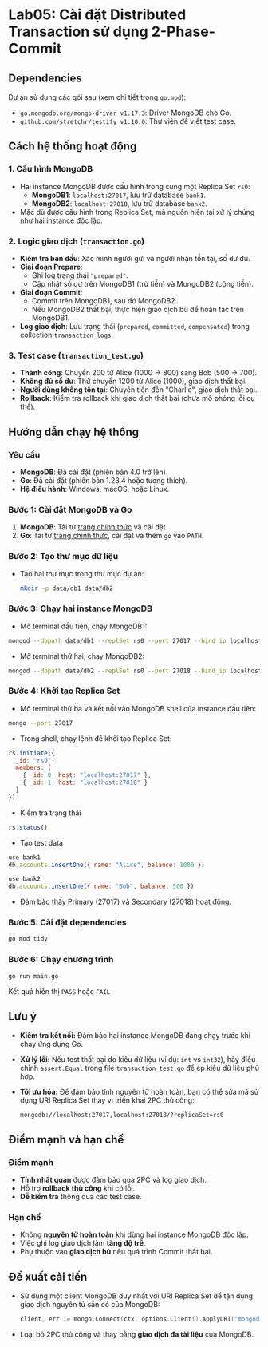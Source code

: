 # Lab05: Cài đặt Distributed Transaction sử dụng 2-Phase-Commit
## Dependencies

Dự án sử dụng các gói sau (xem chi tiết trong `go.mod`):
- `go.mongodb.org/mongo-driver v1.17.3`: Driver MongoDB cho Go.
- `github.com/stretchr/testify v1.10.0`: Thư viện để viết test case.

## Cách hệ thống hoạt động

### 1. Cấu hình MongoDB
- Hai instance MongoDB được cấu hình trong cùng một Replica Set `rs0`:
  - **MongoDB1**: `localhost:27017`, lưu trữ database `bank1`.
  - **MongoDB2**: `localhost:27018`, lưu trữ database `bank2`.
- Mặc dù được cấu hình trong Replica Set, mã nguồn hiện tại xử lý chúng như hai instance độc lập.

### 2. Logic giao dịch (`transaction.go`)
- **Kiểm tra ban đầu**: Xác minh người gửi và người nhận tồn tại, số dư đủ.
- **Giai đoạn Prepare**:
  - Ghi log trạng thái `"prepared"`.
  - Cập nhật số dư trên MongoDB1 (trừ tiền) và MongoDB2 (cộng tiền).
- **Giai đoạn Commit**:
  - Commit trên MongoDB1, sau đó MongoDB2.
  - Nếu MongoDB2 thất bại, thực hiện giao dịch bù để hoàn tác trên MongoDB1.
- **Log giao dịch**: Lưu trạng thái (`prepared`, `committed`, `compensated`) trong collection `transaction_logs`.

### 3. Test case (`transaction_test.go`)
- **Thành công**: Chuyển 200 từ Alice (1000 → 800) sang Bob (500 → 700).
- **Không đủ số dư**: Thử chuyển 1200 từ Alice (1000), giao dịch thất bại.
- **Người dùng không tồn tại**: Chuyển tiền đến "Charlie", giao dịch thất bại.
- **Rollback**: Kiểm tra rollback khi giao dịch thất bại (chưa mô phỏng lỗi cụ thể).

## Hướng dẫn chạy hệ thống

### Yêu cầu
- **MongoDB**: Đã cài đặt (phiên bản 4.0 trở lên).
- **Go**: Đã cài đặt (phiên bản 1.23.4 hoặc tương thích).
- **Hệ điều hành**: Windows, macOS, hoặc Linux.

### Bước 1: Cài đặt MongoDB và Go
1. **MongoDB**: Tải từ [trang chính thức](https://www.mongodb.com/try/download/community) và cài đặt.
2. **Go**: Tải từ [trang chính thức](https://golang.org/dl/), cài đặt và thêm `go` vào `PATH`.

### Bước 2: Tạo thư mục dữ liệu
- Tạo hai thư mục trong thư mục dự án:
  ```sh
  mkdir -p data/db1 data/db2

### Bước 3: Chạy hai instance MongoDB
- Mở terminal đầu tiên, chạy MongoDB1:
```sh 
mongod --dbpath data/db1 --replSet rs0 --port 27017 --bind_ip localhost 
```
- Mở terminal thứ hai, chạy MongoDB2:
```sh
mongod --dbpath data/db2 --replSet rs0 --port 27018 --bind_ip localhost
```
### Bước 4: Khởi tạo Replica Set
- Mở terminal thứ ba và kết nối vào MongoDB shell của instance đầu tiên:
```sh 
mongo --port 27017
```
- Trong shell, chạy lệnh để khởi tạo Replica Set:
```javascript
rs.initiate({
  _id: "rs0",
  members: [
    { _id: 0, host: "localhost:27017" },
    { _id: 1, host: "localhost:27018" }
  ]
})
```
- Kiểm tra trạng thái
```javascript
rs.status()
```
- Tạo test data
```javascript
use bank1
db.accounts.insertOne({ name: "Alice", balance: 1000 })

use bank2
db.accounts.insertOne({ name: "Bob", balance: 500 })
```
- Đảm bảo thấy Primary (27017) và Secondary (27018) hoạt động.
### Bước 5: Cài đặt dependencies
```sh
go mod tidy
```
### Bước 6: Chạy chương trình
```sh
go run main.go
```
Kết quả hiển thị `PASS` hoặc `FAIL`

## Lưu ý

- **Kiểm tra kết nối:**  Đảm bảo hai instance MongoDB đang chạy trước khi chạy ứng dụng Go.

- **Xử lý lỗi:**  Nếu test thất bại do kiểu dữ liệu (ví dụ: `int` vs `int32`), hãy điều chỉnh `assert.Equal` trong file `transaction_test.go` để ép kiểu dữ liệu phù hợp.

- **Tối ưu hóa:**  Để đảm bảo tính nguyên tử hoàn toàn, bạn có thể sửa mã sử dụng URI Replica Set thay vì triển khai 2PC thủ công:

  ```mongodb
  mongodb://localhost:27017,localhost:27018/?replicaSet=rs0

## Điểm mạnh và hạn chế

### Điểm mạnh

- **Tính nhất quán** được đảm bảo qua 2PC và log giao dịch.
- Hỗ trợ **rollback thủ công** khi có lỗi.
- **Dễ kiểm tra** thông qua các test case.

### Hạn chế

- Không **nguyên tử hoàn toàn** khi dùng hai instance MongoDB độc lập.
- Việc ghi log giao dịch làm **tăng độ trễ**.
- Phụ thuộc vào **giao dịch bù** nếu quá trình Commit thất bại.

## Đề xuất cải tiến

- Sử dụng một client MongoDB duy nhất với URI Replica Set để tận dụng giao dịch nguyên tử sẵn có của MongoDB:
  ```go
  client, err := mongo.Connect(ctx, options.Client().ApplyURI("mongodb://localhost:27017,localhost:27018/?replicaSet=rs0"))
  ```
- Loại bỏ 2PC thủ công và thay bằng **giao dịch đa tài liệu** của MongoDB.


